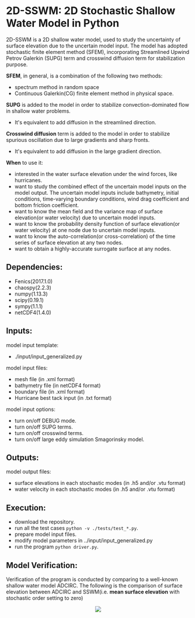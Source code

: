 2D-SSWM: 2D Stochastic Shallow Water Model in Python
================================================================

2D-SSWM is a 2D shallow water model, used to study the uncertainty of surface elevation due to the uncertain model input.
The model has adopted stochastic finite element method (SFEM), incorporating Streamlined Upwind Petrov Galerkin (SUPG) term
and crosswind diffusion term for stabilization purpose.

**SFEM**, in general, is a combination of the following two methods:
-   spectrum method in random space
-   Continuous Galerkin(CG) finite element method in physical space.

**SUPG** is added to the model in order to stabilize convection-dominated flow in shallow water problems.
-   It's equivalent to add diffusion in the streamlined direction.

**Crosswind diffusion** term is added to the model in order to stabilize spurious oscillation due to large gradients and sharp fronts.
-   It's equivalent to add diffusion in the large gradient direction.

**When** to use it:
-   interested in the water surface elevation under the wind forces, like hurricanes.
-   want to study the combined effect of the uncertain model inputs on the model output. The uncertain model inputs include bathymetry, initial conditions,
time-varying boundary conditions, wind drag coefficient and bottom friction coefficient.
-   want to know the mean field and the variance map of surface elevation(or water velocity) due to uncertain model inputs.
-   want to know the probability density function of surface elevation(or water velocity) at one node due to uncertain model inputs.
-   want to know the auto-correlation(or cross-correlation) of the time series of surface elevation at any two nodes.
-   want to obtain a highly-accurate surrogate surface at any nodes.

Dependencies:
-------------

-   Fenics(2017.1.0)
-   chaospy(2.2.3)
-   numpy(1.13.3)
-   scipy(0.19.1)
-   sympy(1.1.1)
-   netCDF4(1.4.0)

Inputs:
------------

model input template:
-   ./input/input_generalized.py

model input files:
-   mesh file (in .xml format)
-   bathymetry file (in netCDF4 format)
-   boundary file (in .xml format)
-   Hurricane best tack input (in .txt format)

model input options:
-   turn on/off DEBUG mode.
-   turn on/off SUPG terms.
-   turn on/off crosswind terms.
-   turn on/off large eddy simulation Smagorinsky model.

Outputs:
--------

model output files:
-   surface elevations in each stochastic modes (in .h5 and/or .vtu format)
-   water velocity in each stochastic modes (in .h5 and/or .vtu format)


Execution:
----------

-   download the repository.
-   run all the test cases `python -v ./tests/test_*.py`.
-   prepare model input files.
-   modify model parameters in ../input/input_generalized.py
-   run the program `python driver.py`.

Model Verification:
-------------------

Verification of the program is conducted by comparing to a well-known shallow water model ADCIRC. The following is the
comparison of surface elevation between ADCIRC and SSWM(i.e. **mean surface elevation** with stochastic order setting
to zero)
<p align="center">
<img src="https://github.com/cc636489/research/blob/master/doc/IKE_comparison_u_eta_with_atmos_pre_faster_animation.gif">
</p>